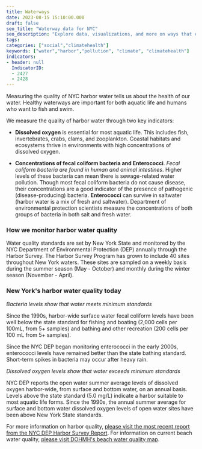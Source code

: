 ```yaml
---
title: Waterways
date: 2023-08-15 15:10:00.000
draft: false
seo_title: "Waterway data for NYC"
seo_description: "Explore data, visualizations, and more on ways that environments shape health in New York City's neighborhoods."
tags: 
categories: ["social","climatehealth"]
keywords: ["water","harbor","pollution", "climate", "climatehealth"]
indicators:
- header: null
  IndicatorID: 
  - 2427
  - 2428
---
```


Measuring the quality of NYC harbor water tells us about the health of our water. Healthy waterways are important for both aquatic life and humans who want to fish and swim.

We measure the quality of harbor water through two key indicators:

- **Dissolved oxygen** is essential for most aquatic life. This includes fish, invertebrates, crabs, clams, and zooplankton. Coastal habitats and ecosystems thrive in environments with high concentrations of dissolved oxygen.

- **Concentrations of fecal coliform bacteria and Enterococci**. *Fecal coliform bacteria are found in human and animal intestines*. Higher levels of these bacteria can mean there is sewage-related water pollution. Though most fecal coliform bacteria do not cause disease, their concentrations are a good indicator of the presence of pathogenic (disease-producing) bacteria. **Enterococci** can survive in saltwater (harbor water is a mix of fresh and saltwater). Department of environmental protection scientists measure the concentrations of both groups of bacteria in both salt and fresh water.

### How we monitor harbor water quality

Water quality standards are set by New York State and monitored by the NYC Department of Environmental Protection (DEP) annually through the Harbor Survey. The Harbor Survey Program has grown to include 40 sites throughout New York waters. These sites are sampled on a weekly basis during the summer season (May - October) and monthly during the winter season (November - April).

### New York's harbor water quality today

*Bacteria levels show that water meets minimum standards*

Since the 1990s, harbor-wide surface water fecal coliform levels have been well below the state standard for fishing and boating (2,000 cells per 100mL, from 5+ samples) and bathing and other recreation (200 cells per 100 mL from 5+ samples).

Since the NYC DEP began monitoring enterococci in the early 2000s, enterococci levels have remained better than the state bathing standard. Short-term spikes in bacteria may occur after heavy rain. 


*Dissolved oxygen levels show that water exceeds minimum standards*

NYC DEP reports the open water summer average levels of dissolved oxygen harbor-wide, from surface and bottom water, on an annual basis. Levels above the state standard (5.0 mg/L) indicate a harbor suitable to most aquatic life forms. Since the 1990s, the annual summer average for surface and bottom water dissolved oxygen levels of open water sites have been above New York State standards.

For more information on harbor quality, [please visit the most recent report from the NYC DEP Harbor Survey Report](https://www.nyc.gov/site/dep/water/harbor-water-quality.page). For information on current beach water quality, [please visit DOHMH's beach water quality map](https://a816-dohbesp.nyc.gov/IndicatorPublic/Beaches/).
